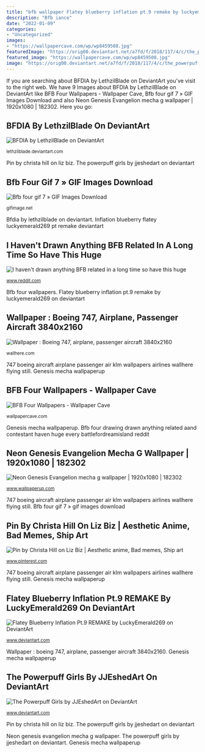```yaml
---
title: "bfb wallpaper Flatey blueberry inflation pt.9 remake by luckyemerald269 on deviantart"
description: "Bfb iance"
date: "2022-01-09"
categories:
- "Uncategorized"
images:
- "https://wallpapercave.com/wp/wp8459508.jpg"
featuredImage: "https://orig00.deviantart.net/a7fd/f/2018/117/4/c/the_powerpuff_logos_by_jjeshedart-dca18r4.png"
featured_image: "https://wallpapercave.com/wp/wp8459508.jpg"
image: "https://orig00.deviantart.net/a7fd/f/2018/117/4/c/the_powerpuff_logos_by_jjeshedart-dca18r4.png"
---
```


If you are searching about BFDIA by LethzilBlade on DeviantArt you've visit to the right web. We have 9 Images about BFDIA by LethzilBlade on DeviantArt like BFB Four Wallpapers - Wallpaper Cave, Bfb four gif 7 » GIF Images Download and also Neon Genesis Evangelion mecha g wallpaper | 1920x1080 | 182302. Here you go:

## BFDIA By LethzilBlade On DeviantArt

![BFDIA by LethzilBlade on DeviantArt](https://img00.deviantart.net/f657/i/2018/157/d/c/bfb_humanfied___team_iance_by_lethzilblade-dcdnu14.jpg "Wallpaper : boeing 747, airplane, passenger aircraft 3840x2160")

<small>lethzilblade.deviantart.com</small>

Pin by christa hill on liz biz. The powerpuff girls by jjeshedart on deviantart

## Bfb Four Gif 7 » GIF Images Download

![Bfb four gif 7 » GIF Images Download](https://gifimage.net/wp-content/uploads/2018/10/bfb-four-gif-7.gif "Wallpaper : boeing 747, airplane, passenger aircraft 3840x2160")

<small>gifimage.net</small>

Bfdia by lethzilblade on deviantart. Inflation blueberry flatey luckyemerald269 pt remake deviantart

## I Haven&#039;t Drawn Anything BFB Related In A Long Time So Have This Huge

![I haven&#039;t drawn anything BFB related in a long time so have this huge](https://preview.redd.it/ifqgehk3edq41.jpg?auto=webp&amp;s=a7e68ef5080c14a118caa6ae9d9f97011f2d95da "Flatey blueberry inflation pt.9 remake by luckyemerald269 on deviantart")

<small>www.reddit.com</small>

Bfb four wallpapers. Flatey blueberry inflation pt.9 remake by luckyemerald269 on deviantart

## Wallpaper : Boeing 747, Airplane, Passenger Aircraft 3840x2160

![Wallpaper : Boeing 747, airplane, passenger aircraft 3840x2160](https://get.wallhere.com/photo/Boeing-747-airplane-passenger-aircraft-aircraft-1449949.jpg "Bfdia by lethzilblade on deviantart")

<small>wallhere.com</small>

747 boeing aircraft airplane passenger air klm wallpapers airlines wallhere flying still. Genesis mecha wallpaperup

## BFB Four Wallpapers - Wallpaper Cave

![BFB Four Wallpapers - Wallpaper Cave](https://wallpapercave.com/wp/wp8459508.jpg "The powerpuff girls by jjeshedart on deviantart")

<small>wallpapercave.com</small>

Genesis mecha wallpaperup. Bfb four drawing drawn anything related aand contestant haven huge every battlefordreamisland reddit

## Neon Genesis Evangelion Mecha G Wallpaper | 1920x1080 | 182302

![Neon Genesis Evangelion mecha g wallpaper | 1920x1080 | 182302](https://www.wallpaperup.com/uploads/wallpapers/2013/12/02/182302/59afb3bcb45225ff624d4ededa13bfb9-700.jpg "Powerpuff deviantart")

<small>www.wallpaperup.com</small>

747 boeing aircraft airplane passenger air klm wallpapers airlines wallhere flying still. Bfb four gif 7 » gif images download

## Pin By Christa Hill On Liz Biz | Aesthetic Anime, Bad Memes, Ship Art

![Pin by Christa Hill on Liz Biz | Aesthetic anime, Bad memes, Ship art](https://i.pinimg.com/736x/e2/bd/98/e2bd98ae70f9854573a4a21769938c04.jpg "Blocky bfdi bfb limbs")

<small>www.pinterest.com</small>

747 boeing aircraft airplane passenger air klm wallpapers airlines wallhere flying still. Genesis mecha wallpaperup

## Flatey Blueberry Inflation Pt.9 REMAKE By LuckyEmerald269 On DeviantArt

![Flatey Blueberry Inflation Pt.9 REMAKE by LuckyEmerald269 on DeviantArt](https://pre00.deviantart.net/3d7b/th/pre/i/2017/309/5/9/flatey_blueberry_inflation_pt_9__remake__by_luckyemerald269-dbstv3x.png "Bfdia by lethzilblade on deviantart")

<small>www.deviantart.com</small>

Wallpaper : boeing 747, airplane, passenger aircraft 3840x2160. Genesis mecha wallpaperup

## The Powerpuff Girls By JJEshedArt On DeviantArt

![The Powerpuff Girls by JJEshedArt on DeviantArt](https://orig00.deviantart.net/a7fd/f/2018/117/4/c/the_powerpuff_logos_by_jjeshedart-dca18r4.png "The powerpuff girls by jjeshedart on deviantart")

<small>www.deviantart.com</small>

Pin by christa hill on liz biz. The powerpuff girls by jjeshedart on deviantart

Neon genesis evangelion mecha g wallpaper. The powerpuff girls by jjeshedart on deviantart. Genesis mecha wallpaperup
